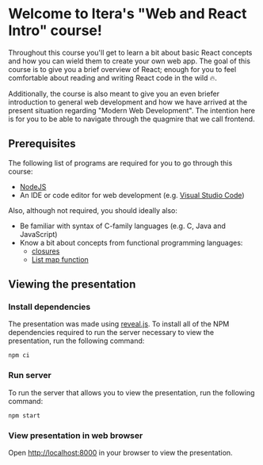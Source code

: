 # Welcome to Itera's "Web and React Intro" course!

Throughout this course you'll get to learn a bit about basic React concepts and
how you can wield them to create your own web app. The goal of this course is to
give you a brief overview of React; enough for you to feel comfortable about
reading and writing React code in the wild 🔥.

Additionally, the course is also meant to give you an even briefer introduction
to general web development and how we have arrived at the present situation
regarding "Modern Web Development". The intention here is for you to be able to
navigate through the quagmire that we call frontend.

## Prerequisites

The following list of programs are required for you to go through this course:
- [NodeJS](https://nodejs.org/en/)
- An IDE or code editor for web development (e.g. [Visual Studio Code](https://code.visualstudio.com/))

Also, although not required, you should ideally also:
- Be familiar with syntax of C-family languages (e.g. C, Java and JavaScript)
- Know a bit about concepts from functional programming languages:
  - [closures](https://developer.mozilla.org/en-US/docs/Web/JavaScript/Closures)
  - [List map function](https://developer.mozilla.org/en-US/docs/Web/JavaScript/Reference/Global_Objects/Array/map)

## Viewing the presentation

### Install dependencies

The presentation was made using [reveal.js](https://revealjs.com/). To install
all of the NPM dependencies required to run the server necessary to view the
presentation, run the following command:

```
npm ci
```


### Run server

To run the server that allows you to view the presentation, run the following
command:

```
npm start
```


### View presentation in web browser

Open [http://localhost:8000](http://localhost:8000) in your browser to view the
presentation.